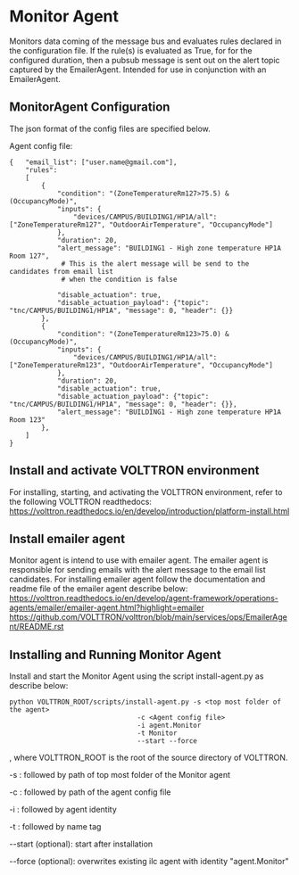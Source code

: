 # Monitor Agent

Monitors data coming of the message bus and evaluates rules declared in the 
configuration file.  If the rule(s) is evaluated as True, for for the 
configured duration, then a pubsub message is sent out on the alert topic 
captured by the EmailerAgent.  Intended for use in conjunction with an 
EmailerAgent. 

## MonitorAgent Configuration

The json format of the config files are specified below. 

Agent config file:

````
{   "email_list": ["user.name@gmail.com"],
    "rules": 
    [
        {
            "condition": "(ZoneTemperatureRm127>75.5) & (OccupancyMode)",
            "inputs": {
                "devices/CAMPUS/BUILDING1/HP1A/all": ["ZoneTemperatureRm127", "OutdoorAirTemperature", "OccupancyMode"]
            },
            "duration": 20,
            "alert_message": "BUILDING1 - High zone temperature HP1A Room 127",
             # This is the alert message will be send to the candidates from email list 
             # when the condition is false

            "disable_actuation": true,
            "disable_actuation_payload": {"topic": "tnc/CAMPUS/BUILDING1/HP1A", "message": 0, "header": {}}
        },
        {
            "condition": "(ZoneTemperatureRm123>75.0) & (OccupancyMode)",
            "inputs": {
                "devices/CAMPUS/BUILDING1/HP1A/all": ["ZoneTemperatureRm123", "OutdoorAirTemperature", "OccupancyMode"]
            },
            "duration": 20,
            "disable_actuation": true,
            "disable_actuation_payload": {"topic": "tnc/CAMPUS/BUILDING1/HP1A", "message": 0, "header": {}},
            "alert_message": "BUILDING1 - High zone temperature HP1A Room 123"
        },
    ]
}
````

## Install and activate VOLTTRON environment
For installing, starting, and activating the VOLTTRON environment, refer to the following VOLTTRON readthedocs: 
https://volttron.readthedocs.io/en/develop/introduction/platform-install.html

## Install emailer agent
Monitor agent is intend to use with emailer agent. The emailer agent is responsible for sending emails 
with the alert message to the email list candidates.
For installing emailer agent follow the documentation and readme file of the emailer agent describe below:
https://volttron.readthedocs.io/en/develop/agent-framework/operations-agents/emailer/emailer-agent.html?highlight=emailer
https://github.com/VOLTTRON/volttron/blob/main/services/ops/EmailerAgent/README.rst

## Installing and Running Monitor Agent
Install and start the Monitor Agent using the script install-agent.py as describe below:

```
python VOLTTRON_ROOT/scripts/install-agent.py -s <top most folder of the agent> 
                                -c <Agent config file>
                                -i agent.Monitor
                                -t Monitor
                                --start --force
```
, where VOLTTRON_ROOT is the root of the source directory of VOLTTRON.

-s : followed by path of top most folder of the Monitor agent

-c : followed by path of the agent config file

-i : followed by agent identity

-t : followed by name tag
 
--start (optional): start after installation

--force (optional): overwrites existing ilc agent with identity "agent.Monitor"  


